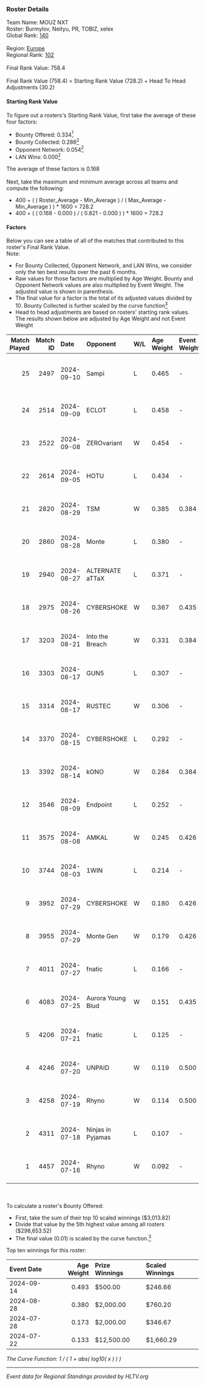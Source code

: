### Roster Details<br />
Team Name: MOUZ NXT<br />
Roster: Burmylov, Neityu, PR, TOBIZ, xelex<br />
Global Rank: [140](../../standings_global_2024_12_31.md)<br />
<br />
Region: [Europe]( ../../standings_europe_2024_12_31.md)<br />
Regional Rank: [102]( ../../standings_europe_2024_12_31.md)<br />
<br />
Final Rank Value:  758.4<br />
<br />
Final Rank Value (758.4) = Starting Rank Value (728.2) + Head To Head Adjustments (30.2)<br />

#### Starting Rank Value<br />
To figure out a rosters's Starting Rank Value, first take the average of these four factors:<br />
- Bounty Offered: 0.334[<sup>1</sup>](#table2)
- Bounty Collected: 0.286[<sup>2</sup>](#table1)
- Opponent Network: 0.054[<sup>2</sup>](#table1)
- LAN Wins: 0.000[<sup>2</sup>](#table1)

The average of these factors is 0.168<br />
<br />
Next, take the maximum and minimum average across all teams and compute the following:<br />
- 400 + ( ( Roster_Average - Min_Average ) / ( Max_Average - Min_Average ) ) * 1600 = 728.2
- 400 + ( ( 0.168 - 0.000 ) / ( 0.821 - 0.000 ) ) * 1600 = 728.2


#### Factors<br />
Below you can see a table of all of the matches that contributed to this roster's Final Rank Value.<br />
Note:<br />

- For Bounty Collected, Opponent Network, and LAN Wins, we consider only the ten best results over the past 6 months.
- Raw values for those factors are multiplied by Age Weight. Bounty and Opponent Network values are also multiplied by Event Weight. The adjusted value is shown in parenthesis.
- The final value for a factor is the total of its adjusted values divided by 10. Bounty Collected is further scaled by the curve function[<sup>3</sup>](#curveFunction)
- Head to head adjustments are based on rosters' starting rank values. The results shown below are adjusted by Age Weight and not Event Weight
<span id="table1"></span><br />


| Match Played | Match ID | Date       | Opponent          | W/L | Age Weight | Event Weight | Bounty Collected | Opponent Network | LAN Wins  | H2H Adj. | Roster                              |
| -: | -: | :- | :- | :- | :- | :- | :- | :- | :- | -: | :- |
|           25 |     2497 | 2024-09-10 | Sampi             | L   | 0.465      | -            | -                | -                | -         |    -3.20 | Burmylov, Neityu, PR, TOBIZ, xelex  |
|           24 |     2514 | 2024-09-09 | ECLOT             | L   | 0.458      | -            | -                | -                | -         |    -0.66 | Burmylov, Neityu, PR, sirah, TOBIZ  |
|           23 |     2522 | 2024-09-08 | ZEROvariant       | W   | 0.454      | -            | -                | -                | 0 (0.000) |     1.66 | Burmylov, Neityu, PR, sirah, TOBIZ  |
|           22 |     2614 | 2024-09-05 | HOTU              | L   | 0.434      | -            | -                | -                | -         |    -7.05 | Burmylov, Neityu, PR, sirah, TOBIZ  |
|           21 |     2820 | 2024-08-29 | TSM               | W   | 0.385      | 0.384        | 0.037 (0.005)    | 0.519 (0.077)    | 0 (0.000) |     9.03 | Burmylov, Neityu, PR, sirah, TOBIZ  |
|           20 |     2860 | 2024-08-28 | Monte             | L   | 0.380      | -            | -                | -                | -         |    -2.07 | Burmylov, Neityu, PR, sirah, TOBIZ  |
|           19 |     2940 | 2024-08-27 | ALTERNATE aTTaX   | L   | 0.371      | -            | -                | -                | -         |    -1.56 | Burmylov, Neityu, PR, sirah, TOBIZ  |
|           18 |     2975 | 2024-08-26 | CYBERSHOKE        | W   | 0.367      | 0.435        | 0.017 (0.003)    | 0.699 (0.112)    | 0 (0.000) |     7.84 | Burmylov, Neityu, PR, sirah, TOBIZ  |
|           17 |     3203 | 2024-08-21 | Into the Breach   | W   | 0.331      | 0.384        | 0.006 (0.001)    | 0.575 (0.073)    | 0 (0.000) |     7.51 | Burmylov, Neityu, PR, sirah, TOBIZ  |
|           16 |     3303 | 2024-08-17 | GUN5              | L   | 0.307      | -            | -                | -                | -         |    -1.54 | Burmylov, Neityu, PR, sirah, TOBIZ  |
|           15 |     3314 | 2024-08-17 | RUSTEC            | W   | 0.306      | -            | -                | -                | 0 (0.000) |     1.20 | Burmylov, Neityu, PR, sirah, TOBIZ  |
|           14 |     3370 | 2024-08-15 | CYBERSHOKE        | L   | 0.292      | -            | -                | -                | -         |    -3.10 | Burmylov, Neityu, PR, sirah, TMB    |
|           13 |     3392 | 2024-08-14 | kONO              | W   | 0.284      | 0.384        | 0.037 (0.004)    | 0.597 (0.065)    | 0 (0.000) |     6.59 | Burmylov, Neityu, PR, sirah, TMB    |
|           12 |     3546 | 2024-08-09 | Endpoint          | L   | 0.252      | -            | -                | -                | -         |    -2.58 | Burmylov, Neityu, PR, sirah, TOBIZ  |
|           11 |     3575 | 2024-08-08 | AMKAL             | W   | 0.245      | 0.426        | 0.043 (0.004)    | 0.279 (0.029)    | 0 (0.000) |     5.22 | Burmylov, Neityu, PR, sirah, TOBIZ  |
|           10 |     3744 | 2024-08-03 | 1WIN              | L   | 0.214      | -            | -                | -                | -         |    -3.93 | Burmylov, Neityu, PR, sirah, TOBIZ  |
|            9 |     3952 | 2024-07-29 | CYBERSHOKE        | W   | 0.180      | 0.426        | 0.017 (0.001)    | 0.699 (0.054)    | 0 (0.000) |     3.76 | Burmylov, Chr1zN, Neityu, PR, sirah |
|            8 |     3955 | 2024-07-29 | Monte Gen         | W   | 0.179      | 0.426        | 0.033 (0.003)    | 0.537 (0.041)    | 0 (0.000) |     3.53 | Burmylov, Chr1zN, Neityu, PR, sirah |
|            7 |     4011 | 2024-07-27 | fnatic            | L   | 0.166      | -            | -                | -                | -         |    -0.42 | Burmylov, Chr1zN, Neityu, PR, sirah |
|            6 |     4083 | 2024-07-25 | Aurora Young Blud | W   | 0.151      | 0.435        | 0.039 (0.003)    | 0.888 (0.058)    | 0 (0.000) |     3.65 | Burmylov, Chr1zN, Neityu, PR, sirah |
|            5 |     4206 | 2024-07-21 | fnatic            | L   | 0.125      | -            | -                | -                | -         |    -0.32 | Burmylov, Chr1zN, Neityu, PR, sirah |
|            4 |     4246 | 2024-07-20 | UNPAID            | W   | 0.119      | 0.500        | 0.130 (0.008)    | 0.265 (0.016)    | -         |     3.25 | Burmylov, Chr1zN, Neityu, PR, sirah |
|            3 |     4258 | 2024-07-19 | Rhyno             | W   | 0.114      | 0.500        | 0.007 (0.000)    | 0.258 (0.015)    | -         |     2.02 | Burmylov, Chr1zN, Neityu, PR, sirah |
|            2 |     4311 | 2024-07-18 | Ninjas in Pyjamas | L   | 0.107      | -            | -                | -                | -         |    -0.30 | Burmylov, Chr1zN, Neityu, PR, sirah |
|            1 |     4457 | 2024-07-16 | Rhyno             | W   | 0.092      | -            | -                | -                | -         |     1.64 | Burmylov, Chr1zN, Neityu, PR, sirah |

<br />
<span id="table2"></span><br />
To calculate a roster's Bounty Offered:<br />

- First, take the sum of their top 10 scaled winnings ($3,013.82)
- Divide that value by the 5th highest value among all rosters ($298,653.52)
- The final value (0.01) is scaled by the curve function.[<sup>3</sup>](#curveFunction)

Top ten winnings for this roster:<br />

| Event Date | Age Weight | Prize Winnings | Scaled Winnings |
| :- | -: | :- | :- |
| 2024-09-14 |      0.493 | $500.00        | $246.66         |
| 2024-08-28 |      0.380 | $2,000.00      | $760.20         |
| 2024-07-28 |      0.173 | $2,000.00      | $346.67         |
| 2024-07-22 |      0.133 | $12,500.00     | $1,660.29       |


<span id="curveFunction"></span>_The Curve Function: 1 / ( 1 + abs( log10( x ) ) )_<br />

---
_Event data for Regional Standings provided by HLTV.org_<br />

